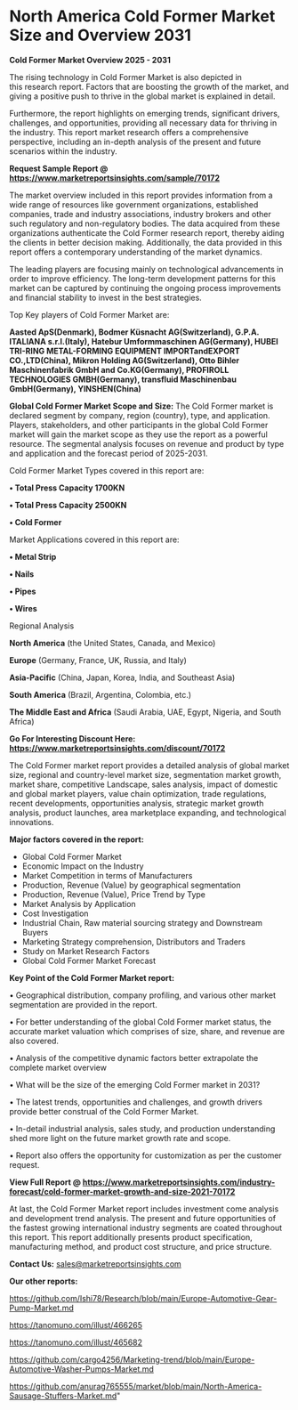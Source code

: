 # North America Cold Former Market Size and Overview 2031

<Strong> Cold Former Market Overview 2025 - 2031</strong>

The rising technology in Cold Former Market is also depicted in this research report. Factors that are boosting the growth of the market, and giving a positive push to thrive in the global market is explained in detail.

Furthermore, the report highlights on emerging trends, significant drivers, challenges, and opportunities, providing all necessary data for thriving in the industry. This report market research offers a comprehensive perspective, including an in-depth analysis of the present and future scenarios within the industry.

<strong>Request Sample Report @ <a href=https://www.marketreportsinsights.com/sample/70172>https://www.marketreportsinsights.com/sample/70172</a></strong>

The market overview included in this report provides information from a wide range of resources like government organizations, established companies, trade and industry associations, industry brokers and other such regulatory and non-regulatory bodies. The data acquired from these organizations authenticate the Cold Former research report, thereby aiding the clients in better decision making. Additionally, the data provided in this report offers a contemporary understanding of the market dynamics.

The leading players are focusing mainly on technological advancements in order to improve efficiency. The long-term development patterns for this market can be captured by continuing the ongoing process improvements and financial stability to invest in the best strategies.

Top Key players of Cold Former Market are:

<strong>Aasted ApS(Denmark), Bodmer Küsnacht AG(Switzerland), G.P.A. ITALIANA s.r.l.(Italy), Hatebur Umformmaschinen AG(Germany), HUBEI TRI-RING METAL-FORMING EQUIPMENT IMPORTandEXPORT CO.,LTD(China), Mikron Holding AG(Switzerland), Otto Bihler Maschinenfabrik GmbH and Co.KG(Germany), PROFIROLL TECHNOLOGIES GMBH(Germany), transfluid Maschinenbau GmbH(Germany), YINSHEN(China)</strong>

<strong><b>Global Cold Former Market Scope and Size:</b></strong>
The Cold Former market is declared segment by company, region (country), type, and application. Players, stakeholders, and other participants in the global Cold Former market will gain the market scope as they use the report as a powerful resource. The segmental analysis focuses on revenue and product by type and application and the forecast period of 2025-2031.

Cold Former Market Types covered in this report are:

<strong>• Total Press Capacity 1700KN

• Total Press Capacity 2500KN

• Cold Former</strong>

Market Applications covered in this report are:

<strong>• Metal Strip

• Nails

• Pipes

• Wires</strong> 

Regional Analysis

<strong>North America</strong> (the United States, Canada, and Mexico)

<strong>Europe</strong> (Germany, France, UK, Russia, and Italy)

<strong>Asia-Pacific</strong> (China, Japan, Korea, India, and Southeast Asia)

<strong>South America</strong> (Brazil, Argentina, Colombia, etc.)

<strong>The Middle East and Africa</strong> (Saudi Arabia, UAE, Egypt, Nigeria, and South Africa)

<strong>Go For Interesting Discount Here: <a href=https://www.marketreportsinsights.com/discount/70172>https://www.marketreportsinsights.com/discount/70172</a></strong>

The Cold Former market report provides a detailed analysis of global market size, regional and country-level market size, segmentation market growth, market share, competitive Landscape, sales analysis, impact of domestic and global market players, value chain optimization, trade regulations, recent developments, opportunities analysis, strategic market growth analysis, product launches, area marketplace expanding, and technological innovations.

<strong><b>Major factors covered in the report:</b></strong>
<ul>
  <li>Global Cold Former Market </li>
  <li>Economic Impact on the Industry</li>
  <li>Market Competition in terms of Manufacturers</li>
  <li>Production, Revenue (Value) by geographical segmentation</li>
  <li>Production, Revenue (Value), Price Trend by Type</li>
  <li>Market Analysis by Application</li>
  <li>Cost Investigation</li>
  <li>Industrial Chain, Raw material sourcing strategy and Downstream Buyers</li>
  <li>Marketing Strategy comprehension, Distributors and Traders</li>
  <li>Study on Market Research Factors</li>
  <li>Global Cold Former Market Forecast</li>
</ul>

<strong><b>Key Point of the Cold Former Market report:</b></strong>

• Geographical distribution, company profiling, and various other market segmentation are provided in the report.

• For better understanding of the global Cold Former market status, the accurate market valuation which comprises of size, share, and revenue are also covered.

• Analysis of the competitive dynamic factors better extrapolate the complete market overview

• What will be the size of the emerging Cold Former market in 2031?

• The latest trends, opportunities and challenges, and growth drivers provide better construal of the Cold Former Market.

• In-detail industrial analysis, sales study, and production understanding shed more light on the future market growth rate and scope.

• Report also offers the opportunity for customization as per the customer request.

<strong><b>View Full Report @ <a href=https://www.marketreportsinsights.com/industry-forecast/cold-former-market-growth-and-size-2021-70172>https://www.marketreportsinsights.com/industry-forecast/cold-former-market-growth-and-size-2021-70172</a></b></strong>


At last, the Cold Former Market report includes investment come analysis and development trend analysis. The present and future opportunities of the fastest growing international industry segments are coated throughout this report. This report additionally presents product specification, manufacturing method, and product cost structure, and price structure.

<strong>Contact Us:</strong>
sales@marketreportsinsights.com

<strong>Our other reports:</strong>

<a href=https://github.com/Ishi78/Research/blob/main/Europe-Automotive-Gear-Pump-Market.md>https://github.com/Ishi78/Research/blob/main/Europe-Automotive-Gear-Pump-Market.md</a>

<a href=https://tanomuno.com/illust/466265>https://tanomuno.com/illust/466265</a>

<a href=https://tanomuno.com/illust/465682>https://tanomuno.com/illust/465682</a>

<a href=https://github.com/cargo4256/Marketing-trend/blob/main/Europe-Automotive-Washer-Pumps-Market.md>https://github.com/cargo4256/Marketing-trend/blob/main/Europe-Automotive-Washer-Pumps-Market.md</a>

<a href=https://github.com/anurag765555/market/blob/main/North-America-Sausage-Stuffers-Market.md>https://github.com/anurag765555/market/blob/main/North-America-Sausage-Stuffers-Market.md</a>"

